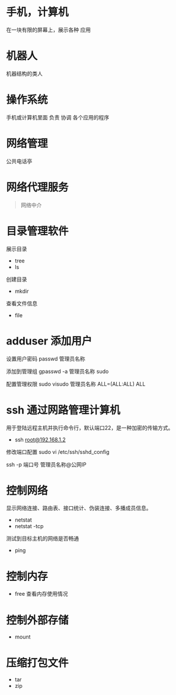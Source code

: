 # 手机，计算机

在一块有限的屏幕上，展示各种 应用

# 机器人
机器结构的类人

# 操作系统

手机或计算机里面 负责 协调 各个应用的程序


# 网络管理

公共电话亭

# 网络代理服务

> 网络中介

# 目录管理软件

展示目录
- tree  
- ls

创建目录
- mkdir 


查看文件信息
- file

# adduser 添加用户

设置用户密码
passwd 管理员名称

添加到管理组
gpasswd -a 管理员名称 sudo

配置管理权限
sudo visudo 
管理员名称 ALL=(ALL:ALL) ALL

# ssh 通过网路管理计算机

用于登陆远程主机并执行命令行，默认端口22，是一种加密的传输方式。

- ssh root@192.168.1.2

修改端口配置
sudo vi /etc/ssh/sshd_config


ssh -p 端口号 管理员名称@公网IP

# 控制网络 

显示网络连接、路由表、接口统计、伪装连接、多播成员信息。
- netstat
- netstat -tcp

测试到目标主机的网络是否畅通
- ping 

# 控制内存
- free 查看内存使用情况

# 控制外部存储
- mount

# 压缩打包文件
- tar 
- zip

